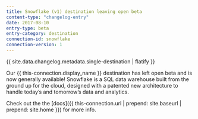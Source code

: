```yaml
---
title: Snowflake (v1) destination leaving open beta
content-type: "changelog-entry"
date: 2017-08-10
entry-type: beta
entry-category: destination
connection-id: snowflake
connection-version: 1
---
```


{{ site.data.changelog.metadata.single-destination | flatify }}

Our {{ this-connection.display_name }} destination has left open beta and is now generally available! Snowflake is a SQL data warehouse built from the ground up for the cloud, designed with a patented new architecture to handle today’s and tomorrow’s data and analytics. 

Check out the the [docs]({{ this-connection.url | prepend: site.baseurl | prepend: site.home }}) for more info.